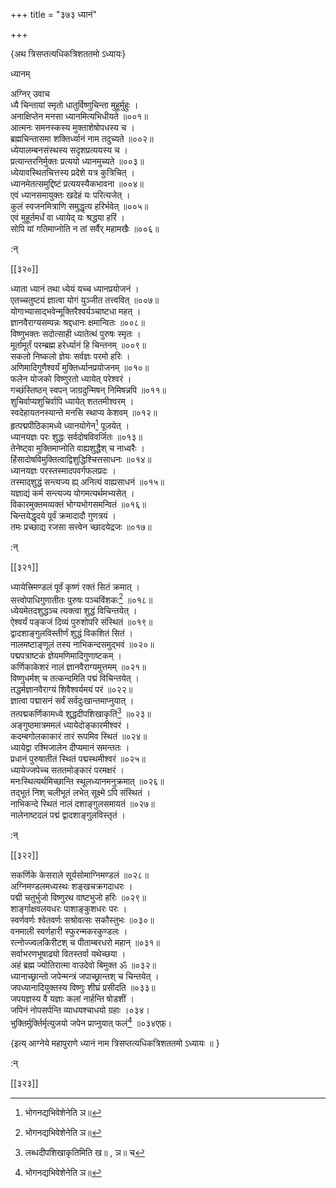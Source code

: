 +++
title = "३७३ ध्यानं"

+++

\{अथ त्रिसप्तत्यधिकत्रिशततमो ऽध्यायः\}

ध्यानम्  
    
अग्निर् उवाच  
ध्यै चिन्तायां स्मृतो धातुर्विष्णुचिन्ता मुहूर्मुहुः   ।  
अनाक्षिप्तेन मनसा ध्यानमित्यभिधीयते ॥००१॥  
आत्मनः समनस्कस्य मुक्ताशेषोपधस्य च ।  
ब्रह्मचिन्तासमा शक्तिर्ध्यानं नाम तदुच्यते ॥००२॥  
ध्येयालम्बनसंस्थस्य सदृशप्रत्ययस्य च ।  
प्रत्यान्तरनिर्मुक्तः प्रत्ययो ध्यानमुच्यते ॥००३॥  
ध्येयावस्थितचित्तस्य प्रदेशे यत्र कुत्रिचित् ।  
ध्यानमेतत्समुद्दिष्टं प्रत्ययस्यैकभावना ॥००४॥  
एवं ध्यानसमायुक्तः खदेहं यः परित्यजेत् ।  
कुलं स्वजनमित्राणि समुद्धृत्य हरिर्भवेत् ॥००५॥  
एवं मुहूर्तमर्धं वा ध्यायेद् यः श्रद्धया हरिं   ।  
सोपि यां गतिमाप्नोति न तां सर्वैर् महामखैः ॥००६॥  
    
:न्  
    
[^१]: भोगनद्यभिवेशेनेति ञ॥  

[[३२०]]
    
ध्याता ध्यानं तथा ध्येयं यच्च ध्यानप्रयोजनं   ।  
एतच्चतुष्टयं ज्ञात्वा योगं युञ्जीत तत्त्ववित् ॥००७॥  
योगाभ्यासाद्भवेन्मूक्तिरैश्वर्यञ्चाष्टधा महत्   ।  
ज्ञानवैराग्यसम्पन्नः श्रद्दधानः क्षमान्वितः   ॥००८॥  
विष्णुभक्तः सदोत्साही ध्यातेत्थं पुरुषः स्मृतः   ।  
मूर्तामूर्तं परम्ब्रह्म हरेर्ध्यानं हि चिन्तनम्   ॥००९॥  
सकलो निष्कलो ज्ञेयः सर्वज्ञः परमो हरिः ।  
अणिमादिगुणैश्वर्यं मुक्तिर्ध्यानप्रयोजनम् ॥०१०॥  
फलेन योजको विष्णुरतो ध्यायेत् परेश्वरं ।  
गच्छंस्तिष्ठन् स्वपन् जाग्रदुन्मिषन् निमिषन्नपि   ॥०११॥  
शुचिर्वाप्यशुचिर्वापि ध्यायेत् शततमीश्वरम् ।  
स्वदेहायतनस्यान्ते मनसि स्थाप्य केशवम् ॥०१२॥  
हृत्पद्मपीठिकामध्ये ध्यानयोगेन[^१] पूजयेत् ।  
ध्यानयज्ञः परः शुद्धः सर्वदोषविवर्जितः   ॥०१३॥  
तेनेष्ट्वा मुक्तिमाप्नोति वाह्यशुद्धैश् च नाध्वरैः   ।  
हिंसादोषविमुक्तित्वाद्विशुद्धिश्चित्तसाधनः ॥०१४॥  
ध्यानयज्ञः परस्तस्मादपवर्गफलप्रदः ।  
तस्माद्शुद्धं सन्त्यज्य ह्य् अनित्यं वाह्यसाधनं   ॥०१५॥  
यज्ञाद्यं कर्म सन्त्यज्य योगमत्यर्थमभ्यसेत् ।  
विकारमुक्तमव्यक्तं भोग्यभोगसमन्वितं ॥०१६॥  
चिन्तयेद्धृदये पूर्वं क्रमादादौ गुणत्रयं ।  
तमः प्रच्छाद्य रजसा सत्त्वेन च्छादयेद्रजः ॥०१७॥  
    
:न्  
    
[^१]: ध्यानमार्गेणेति ख॥ , ज॥ च  

[[३२१]]
    
ध्यायेत्त्रिमण्डलं पूर्वं कृष्णं रक्तं सितं क्रमात्   ।  
सत्त्वोपाधिगुणातीतः पुरुषः पञ्चविंशकः[^१]   ॥०१८॥  
ध्येयमेतदशुद्धञ्च त्यक्त्वा शुद्धं विचिन्तयेत् ।  
ऐश्वर्यं पङ्कजं दिव्यं पुरुशोपरि संस्थितं   ॥०१९॥  
द्वादशाङ्गुलविस्तीर्णं शुद्धं विकशितं सितं   ।  
नालमष्टाङ्णूलं तस्य नाभिकन्दसमुद्भवं   ॥०२०॥  
पद्मपत्राष्टकं ज्ञेयमणिमादिगुणाष्टकम्   ।  
कर्णिकाकेशरं नालं ज्ञानवैराग्यमुत्तमम् ॥०२१॥  
विष्णुधर्मश् च तत्कन्दमिति पद्मं विचिन्तयेत् ।  
तद्धर्मज्ञानवैराग्यं शिवैश्वर्यमयं परं   ॥०२२॥  
ज्ञात्वा पद्मासनं सर्वं सर्वदुःखान्तमाप्नुयात्   ।  
तत्पद्मकर्णिकामध्ये शुद्धदीपशिखाकृतिं[^२]   ॥०२३॥  
अङ्गुष्ठमात्रममलं ध्यायेदोङ्कारमीश्वरं   ।  
कदम्बगोलकाकारं तारं रूपमिव स्थितं ॥०२४॥  
ध्यायेद्वा रश्मिजालेन दीप्यमानं समन्ततः ।  
प्रधानं पुरुषातीतं स्थितं पद्मस्थमीश्वरं   ॥०२५॥  
ध्यायेज्जपेच्च सततमोङ्कारं परमक्षरं ।  
मनःस्थित्यर्थमिच्छान्ति स्थूलध्यानमनुक्रमात् ॥०२६॥  
तद्भूतं निश् चलीभूतं लभेत् सूक्ष्मे ऽपि संस्थितं   ।  
नाभिकन्दे स्थितं नालं दशाङ्गुलसमायतं ॥०२७॥  
नालेनाष्टदलं पद्मं द्वादशाङ्गुलविस्तृतं   ।  
    
:न्  
    
[^१]: सत्त्वोपाधिसमायुक्तः सदा ध्येयश् च केशव इति ख॥  
    
[^२]: लब्धदीपशिखाकृतिमिति ख॥ , ञ॥ च  

[[३२२]]
    
सकर्णिके केसराले सूर्यसोमाग्निमण्डलं ॥०२८॥  
अग्निमण्डलमध्यस्थः शङ्खचक्रगदाधरः   ।  
पद्मी चतुर्भुजो विष्णुरथ वाष्टभुजो हरिः   ॥०२९॥  
शार्ङ्गाक्षवलयधरः पाशाङ्कुशधरः परः   ।  
स्वर्णवर्णः श्वेतवर्णः सश्रोवत्सः सकौस्तुभः   ॥०३०॥  
वनमाली स्वर्णहारी स्फुरन्मकरकुण्डलः ।  
रत्नोज्ज्वलकिरीटश् च पीताम्बरधरो महान् ॥०३१॥  
सर्वाभरणभूषाढ्यो वितस्तर्वा यथेच्छया ।  
अहं ब्रह्म ज्योतिरात्मा वाउदेवो बिमुक्त ॐ ॥०३२॥  
ध्यानाच्छ्रान्तो जपेन्मन्त्रं जपाच्छ्रान्तश् च चिन्तयेत्   ।  
जपध्यानादियुक्तस्य विष्णुः शीघ्रं प्रसीदति   ॥०३३॥  
जपयज्ञस्य वै यज्ञाः कलां नार्हन्ति षोडशीं   ।  
जपिनं नोपसर्पन्ति व्याधयश्चाधयो ग्रहाः ।०३४।  
भुक्तिर्मुर्क्तिर्मृत्युजयो जपेन प्राप्नुयात् फलं[^१] ॥०३४एफ़्।  
    
\{इत्य् आग्नेये महापुराणे ध्यानं नाम त्रिसप्तत्यधिकत्रिशततमो ऽध्यायः ॥  }
    
:न्  
    
[^१]: प्राप्नुयाद्धरिमिति ख॥ । प्राप्यते फलमिति ञ॥  

[[३२३]]
    
